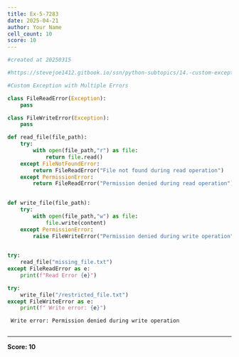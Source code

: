 ```yaml
---
title: Ex-5-7283
date: 2025-04-21
author: Your Name
cell_count: 10
score: 10
---
```


```python
#created at 20250315
```


```python
#https://stevejoe1412.gitbook.io/ssn/python-subtopics/14.-custom-exceptions
```


```python
#Custom Exception with Multiple Errors
```


```python
class FileReadError(Exception):
    pass
```


```python
class FileWriteError(Exception):
    pass
```


```python
def read_file(file_path):
    try:
        with open(file_path,"r") as file:
            return file.read()
    except FileNotFoundError:
        return FileReadError("File not found during read operation")
    except PermissionError:
        return FileReadError("Permission denied during read operation")
        
```


```python
def write_file(file_path):
    try:
        with open(file_path,"w") as file:
            file.write(content)
    except PermissionError:
        raise FileWriteError("Permission denied during write operation")
        
```


```python
try:
    read_file("missing_file.txt")
except FileReadError as e:
    print(f"Read Error {e}")
```


```python
try:
    write_file("/restricted_file.txt")
except FileWriteError as e:
    print(f" Write error: {e}")
```

     Write error: Permission denied during write operation



```python

```


---
**Score: 10**